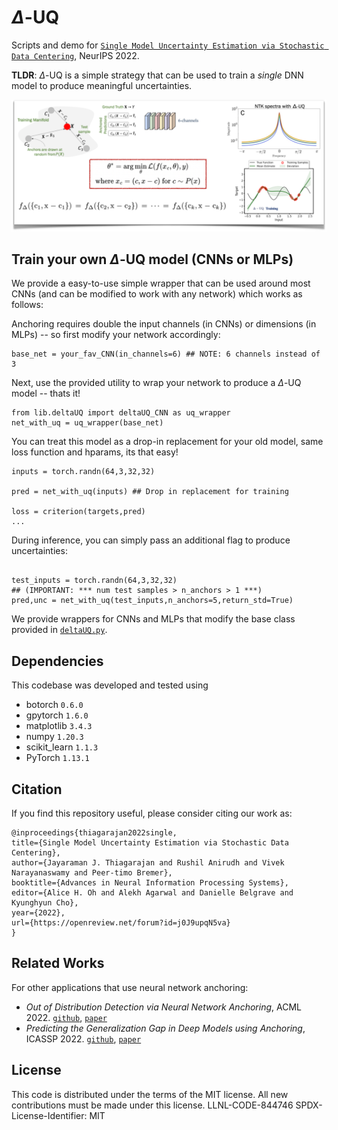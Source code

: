 # $\Delta$-UQ

Scripts and demo for [`Single Model Uncertainty Estimation via Stochastic Data Centering`](https://arxiv.org/abs/2207.07235v1), NeurIPS 2022.

**TLDR**: $\Delta$-UQ is a simple strategy that can be used to train a _single_ DNN model to produce meaningful uncertainties.

<img src="/demo/files/duq.png" alt="delta-UQ" title="delta-UQ">

## Train your own $\Delta$-UQ model (CNNs or MLPs)
We provide a easy-to-use simple wrapper that can be used around most CNNs (and can be modified to work with any network) which works as follows:

Anchoring requires double the input channels (in CNNs) or dimensions (in MLPs) -- so first modify your network accordingly:

```
base_net = your_fav_CNN(in_channels=6) ## NOTE: 6 channels instead of 3
```

Next, use the provided utility to wrap your network to produce a $\Delta$-UQ model -- thats it! 

```
from lib.deltaUQ import deltaUQ_CNN as uq_wrapper
net_with_uq = uq_wrapper(base_net)
```

You can treat this model as a drop-in replacement for your old model, same loss function and hparams, its that easy!

```
inputs = torch.randn(64,3,32,32)

pred = net_with_uq(inputs) ## Drop in replacement for training

loss = criterion(targets,pred)
...
```
During inference, you can simply pass an additional flag to produce uncertainties:

```

test_inputs = torch.randn(64,3,32,32)
## (IMPORTANT: *** num test samples > n_anchors > 1 ***)
pred,unc = net_with_uq(test_inputs,n_anchors=5,return_std=True) 
```


We provide wrappers for CNNs and MLPs that modify the base class provided in [`deltaUQ.py`](./classification/deltaUQ.py). 

## Dependencies
This codebase was developed and tested using
+ botorch `0.6.0`
+ gpytorch `1.6.0`
+ matplotlib `3.4.3`
+ numpy `1.20.3`
+ scikit_learn `1.1.3`
+ PyTorch `1.13.1`

## Citation

If you find this repository useful, please consider citing our work as:

```
@inproceedings{thiagarajan2022single,
title={Single Model Uncertainty Estimation via Stochastic Data Centering},
author={Jayaraman J. Thiagarajan and Rushil Anirudh and Vivek Narayanaswamy and Peer-timo Bremer},
booktitle={Advances in Neural Information Processing Systems},
editor={Alice H. Oh and Alekh Agarwal and Danielle Belgrave and Kyunghyun Cho},
year={2022},
url={https://openreview.net/forum?id=j0J9upqN5va}
}
```
## Related Works
For other applications that use neural network anchoring:

* _Out of Distribution Detection via Neural Network Anchoring_, ACML 2022. [`github`](https://github.com/LLNL/AMP), [`paper`](https://arxiv.org/abs/2207.04125)
* _Predicting the Generalization Gap in Deep Models using Anchoring_, ICASSP 2022. [`github`](https://github.com/vivsivaraman/deltauq_pred_gen), [`paper`](https://ieeexplore.ieee.org/abstract/document/9747136/)
<!-- ## Robustness

## Predicting Generalization Gap in Deep Models
To run our experiments on using DeltaUQ for predicting domain generalization, follow the instructions provided in `./predicting_gen/` -->
## License
This code is distributed under the terms of the MIT license. All new contributions must be made under this license. LLNL-CODE-844746 SPDX-License-Identifier: MIT

